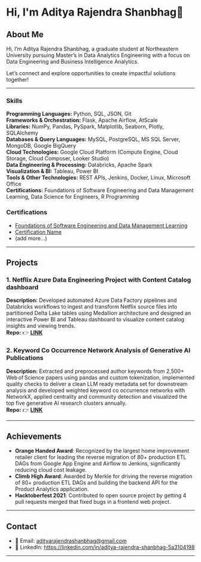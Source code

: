 # Hi, I'm Aditya Rajendra Shanbhag👋

## About Me
Hi, I’m Aditya Rajendra Shanbhag, a graduate student at Northeastern University pursuing Master’s in Data Analytics Engineering with a focus on Data Engineering and Business Intelligence Analytics.

Let’s connect and explore opportunities to create impactful solutions together!

---

### Skills
**Programming Languages:** Python, SQL, JSON, Git  
**Frameworks & Orchestration:** Flask, Apache Airflow, AtScale  
**Libraries:** NumPy, Pandas, PySpark, Matplotlib, Seaborn, Plotly, SQLAlchemy  
**Databases & Query Languages:** MySQL, PostgreSQL, MS SQL Server, MongoDB, Google BigQuery  
**Cloud Technologies:** Google Cloud Platform (Compute Engine, Cloud Storage, Cloud Composer, Looker Studio)  
**Data Engineering & Processing:** Databricks, Apache Spark  
**Visualization & BI:** Tableau, Power BI  
**Tools & Other Technologies:** REST APIs, Jenkins, Docker, Linux, Microsoft Office  
**Certifications:** Foundations of Software Engineering and Data Management Learning, Data Science for Engineers, R Programming
 


### Certifications
- [Foundations of Software Engineering and Data Management Learning](https://badgr.com/public/assertions/TQ1GyD-HTnOwLs_6ol5VNg?identity__email=shanbhag.ad@northeastern.edu&action=download)
- [Certification Name](link)
- (add more...)

---

## Projects

### 1. Netflix Azure Data Engineering Project with Content Catalog dashboard
**Description:** Developed automated Azure Data Factory pipelines and Databricks workflows to ingest and transform Netflix source files into partitioned Delta Lake tables using Medallion architecture and designed an interactive Power BI and Tableau dashboard to visualize content catalog insights and viewing trends. <br>
**Repo:** 👉 [**LINK**](https://github.com/adityarajendrashanbhag/Netfix-Azure-data-engineering-project-with-PowerBI-dashboard)

### 2. Keyword Co Occurrence Network Analysis of Generative AI Publications
**Description:** Extracted and preprocessed author keywords from 2,500+ Web of Science papers using pandas and custom tokenization, implemented quality checks to deliver a clean LLM ready metadata set for downstream analysis and developed weighted keyword co occurrence networks with NetworkX, applied centrality and community detection and visualized the top five generative AI research clusters annually. <br>
**Repo:** 👉 [**LINK**](https://github.com/adityarajendrashanbhag/keyword_co_occurance_network_analysis)

---

## Achievements
- **Orange Handed Award**: Recognized by the largest home improvement retailer client for leading the reverse migration of 80+ production ETL DAGs from Google App Engine and Airflow to Jenkins, significantly reducing cloud cost leakage.
- **Climb High Award**: Awarded by Merkle for driving the reverse migration of 80+ production ETL DAGs and building the backend API for the Product Analytics application.
- **Hacktoberfest 2021**: Contributed to open source project by getting 4 pull requests merged that fixed bugs in a frontend web project.

---

## Contact
- 📧 Email: adityarajendrashanbhag@gmail.com
- 💼 LinkedIn: https://linkedin.com/in/aditya-rajendra-shanbhag-5a3104198
---
